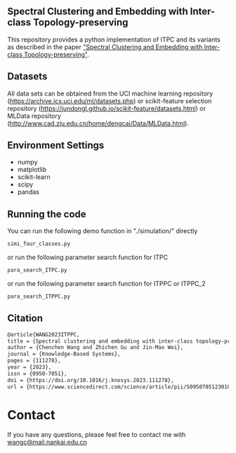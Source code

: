 ## Spectral Clustering and Embedding with Inter-class Topology-preserving
This repository provides a python implementation of ITPC and its variants as described in the paper ["Spectral Clustering and Embedding with Inter-class Topology-preserving"](https://doi.org/10.1016/j.knosys.2023.111278).


## Datasets
All data sets can be obtained from the UCI machine learning repository (https://archive.ics.uci.edu/ml/datasets.php) or scikit-feature selection repository (https://jundongl.github.io/scikit-feature/datasets.html) or MLData repository (http://www.cad.zju.edu.cn/home/dengcai/Data/MLData.html).


## Environment Settings
- numpy
- matplotlib
- scikit-learn
- scipy
- pandas

## Running the code
You can run the following demo function in "./simulation/" directly
```sh
simi_four_classes.py
```
or run the following parameter search function for ITPC
```sh
para_search_ITPC.py
```
or run the following parameter search function for ITPPC or ITPPC_2
```sh
para_search_ITPPC.py
```

## Citation
```sh
@article{WANG2023ITPPC,
title = {Spectral clustering and embedding with inter-class topology-preserving},
author = {Chenchen Wang and Zhichen Gu and Jin-Mao Wei},
journal = {Knowledge-Based Systems},
pages = {111278},
year = {2023},
issn = {0950-7051},
doi = {https://doi.org/10.1016/j.knosys.2023.111278},
url = {https://www.sciencedirect.com/science/article/pii/S0950705123010262}
```
# Contact
If you have any questions, please feel free to contact me with wangc@mail.nankai.edu.cn
